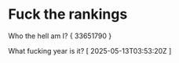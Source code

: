 # Fuck the rankings

Who the hell am I?
{ 33651790 }

What fucking year is it?
[ 2025-05-13T03:53:20Z ]
